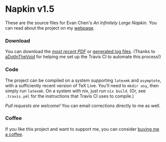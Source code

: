 # Napkin v1.5

These are the source files for Evan Chen's _An Infinitely Large Napkin_.
You can read about the project on my [webpage](https://web.evanchen.cc/napkin.html).

### Download

You can download the [_most recent PDF_](https://venhance.github.io/napkin/Napkin.pdf)
or [generated log files](https://venhance.github.io/napkin/).
(Thanks to [aDotInTheVoid](https://github.com/aDotInTheVoid)
for helping me set up the Travis CI to automate this process!)

### Code

The project can be compiled on a system supporting `latexmk` and `asymptote`,
with a sufficiently recent version of TeX Live.
You'll need to `mkdir asy`, then simply run `latexmk`.
On a system with nix, just run `nix build`.
(Or, see `.travis.yml` for the instructions that Travis CI uses to compile.)

_Pull requests are welcome!_
You can email corrections directly to me as well.

### Coffee

If you like this project and want to support me,
you can consider [buying me a coffee](https://ko-fi.com/evanchen).

